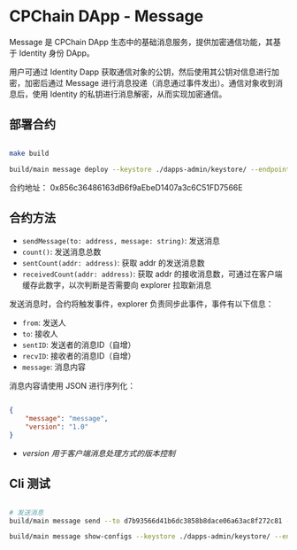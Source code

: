 # CPChain DApp - Message

Message 是 CPChain DApp 生态中的基础消息服务，提供加密通信功能，其基于 Identity 身份 DApp。

用户可通过 Identity Dapp 获取通信对象的公钥，然后使用其公钥对信息进行加密，加密后通过 Message 进行消息投递（消息通过事件发出）。通信对象收到消息后，使用 Identity 的私钥进行消息解密，从而实现加密通信。

## 部署合约

```bash

make build

build/main message deploy --keystore ./dapps-admin/keystore/ --endpoint http://52.220.174.168:8501

```

合约地址： 0x856c36486163dB6f9aEbeD1407a3c6C51FD7566E

## 合约方法

+ `sendMessage(to: address, message: string)`: 发送消息
+ `count()`: 发送消息总数
+ `sentCount(addr: address)`: 获取 addr 的发送消息数
+ `receivedCount(addr: address)`: 获取 addr 的接收消息数，可通过在客户端缓存此数字，以次判断是否需要向 explorer 拉取新消息

发送消息时，合约将触发事件，explorer 负责同步此事件，事件有以下信息：

+ `from`: 发送人
+ `to`: 接收人
+ `sentID`: 发送者的消息ID（自增）
+ `recvID`: 接收者的消息ID（自增）
+ `message`: 消息内容

消息内容请使用 JSON 进行序列化：

```json

{
    "message": "message",
    "version": "1.0"
}

```

+ *version 用于客户端消息处理方式的版本控制*

## Cli 测试

```bash

# 发送消息
build/main message send --to d7b93566d41b6dc3858b8dace06a63ac8f272c81 --msg "HelloWorld" --keystore ./dapps-admin/keystore/ --endpoint http://52.220.174.168:8501 --contractaddr 0x856c36486163dB6f9aEbeD1407a3c6C51FD7566E

build/main message show-configs --keystore ./dapps-admin/keystore/ --endpoint http://52.220.174.168:8501 --contractaddr 0x856c36486163dB6f9aEbeD1407a3c6C51FD7566E

```
